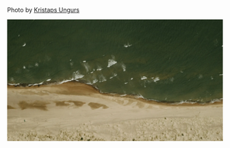 Photo by [Kristaps Ungurs](https://unsplash.com/@kristapsungurs)



[![CmSb2HIPNyg](./CmSb2HIPNyg.webp)](https://unsplash.com/photos/aerial-view-of-body-of-water-during-daytime-CmSb2HIPNyg)